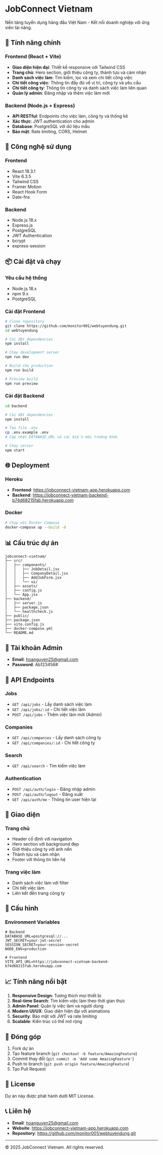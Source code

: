 # JobConnect Vietnam

Nền tảng tuyển dụng hàng đầu Việt Nam - Kết nối doanh nghiệp với ứng viên tài năng.

## 🌟 Tính năng chính

### Frontend (React + Vite)
- **Giao diện hiện đại**: Thiết kế responsive với Tailwind CSS
- **Trang chủ**: Hero section, giới thiệu công ty, thành tựu và cảm nhận
- **Danh sách việc làm**: Tìm kiếm, lọc và xem chi tiết công việc
- **Chi tiết công việc**: Thông tin đầy đủ về vị trí, công ty và yêu cầu
- **Chi tiết công ty**: Thông tin công ty và danh sách việc làm liên quan
- **Quản lý admin**: Đăng nhập và thêm việc làm mới

### Backend (Node.js + Express)
- **API RESTful**: Endpoints cho việc làm, công ty và thống kê
- **Xác thực**: JWT authentication cho admin
- **Database**: PostgreSQL với dữ liệu mẫu
- **Bảo mật**: Rate limiting, CORS, Helmet

## 🚀 Công nghệ sử dụng

### Frontend
- React 18.3.1
- Vite 6.3.5
- Tailwind CSS
- Framer Motion
- React Hook Form
- Date-fns

### Backend
- Node.js 18.x
- Express.js
- PostgreSQL
- JWT Authentication
- bcrypt
- express-session

## 📦 Cài đặt và chạy

### Yêu cầu hệ thống
- Node.js 18.x
- npm 9.x
- PostgreSQL

### Cài đặt Frontend
```bash
# Clone repository
git clone https://github.com/monitor001/webtuyendung.git
cd webtuyendung

# Cài đặt dependencies
npm install

# Chạy development server
npm run dev

# Build cho production
npm run build

# Preview build
npm run preview
```

### Cài đặt Backend
```bash
cd backend

# Cài đặt dependencies
npm install

# Tạo file .env
cp .env.example .env
# Cập nhật DATABASE_URL và các biến môi trường khác

# Chạy server
npm start
```

## 🌐 Deployment

### Heroku
- **Frontend**: https://jobconnect-vietnam-app.herokuapp.com
- **Backend**: https://jobconnect-vietnam-backend-b74d68215fab.herokuapp.com

### Docker
```bash
# Chạy với Docker Compose
docker-compose up --build -d
```

## 📊 Cấu trúc dự án

```
jobconnect-vietnam/
├── src/
│   ├── components/
│   │   ├── JobDetail.jsx
│   │   ├── CompanyDetail.jsx
│   │   ├── AddJobForm.jsx
│   │   └── ui/
│   ├── assets/
│   ├── config.js
│   └── App.jsx
├── backend/
│   ├── server.js
│   ├── package.json
│   └── healthcheck.js
├── public/
├── package.json
├── vite.config.js
├── docker-compose.yml
└── README.md
```

## 🔐 Tài khoản Admin

- **Email**: hoanguyen25@gmail.com
- **Password**: Ab123456#

## 📝 API Endpoints

### Jobs
- `GET /api/jobs` - Lấy danh sách việc làm
- `GET /api/jobs/:id` - Chi tiết việc làm
- `POST /api/jobs` - Thêm việc làm mới (Admin)

### Companies
- `GET /api/companies` - Lấy danh sách công ty
- `GET /api/companies/:id` - Chi tiết công ty

### Search
- `GET /api/search` - Tìm kiếm việc làm

### Authentication
- `POST /api/auth/login` - Đăng nhập admin
- `POST /api/auth/logout` - Đăng xuất
- `GET /api/auth/me` - Thông tin user hiện tại

## 🎨 Giao diện

### Trang chủ
- Header cố định với navigation
- Hero section với background đẹp
- Giới thiệu công ty với ảnh nền
- Thành tựu và cảm nhận
- Footer với thông tin liên hệ

### Trang việc làm
- Danh sách việc làm với filter
- Chi tiết việc làm
- Liên kết đến trang công ty

## 🔧 Cấu hình

### Environment Variables
```env
# Backend
DATABASE_URL=postgresql://...
JWT_SECRET=your-jwt-secret
SESSION_SECRET=your-session-secret
NODE_ENV=production

# Frontend
VITE_API_URL=https://jobconnect-vietnam-backend-b74d68215fab.herokuapp.com
```

## 📈 Tính năng nổi bật

1. **Responsive Design**: Tương thích mọi thiết bị
2. **Real-time Search**: Tìm kiếm việc làm theo thời gian thực
3. **Admin Panel**: Quản lý việc làm và người dùng
4. **Modern UI/UX**: Giao diện hiện đại với animations
5. **Security**: Bảo mật với JWT và rate limiting
6. **Scalable**: Kiến trúc có thể mở rộng

## 🤝 Đóng góp

1. Fork dự án
2. Tạo feature branch (`git checkout -b feature/AmazingFeature`)
3. Commit thay đổi (`git commit -m 'Add some AmazingFeature'`)
4. Push to branch (`git push origin feature/AmazingFeature`)
5. Tạo Pull Request

## 📄 License

Dự án này được phát hành dưới MIT License.

## 📞 Liên hệ

- **Email**: hoanguyen25@gmail.com
- **Website**: https://jobconnect-vietnam-app.herokuapp.com
- **Repository**: https://github.com/monitor001/webtuyendung.git

---

© 2025 JobConnect Vietnam. All rights reserved. 